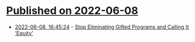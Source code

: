 # [Published on 2022-06-08](index.md)

* [2022-06-08, 16:45:24](https://news.ycombinator.com/item?id=31670065) - [Stop Eliminating Gifted Programs and Calling It ‘Equity’](https://www.teachforamerica.org/one-day/opinion/stop-eliminating-gifted-programs-and-calling-it-equity)

